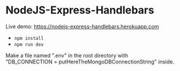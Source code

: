 # NodeJS-Express-Handlebars
Live demo: https://nodejs-express-handlebars.herokuapp.com

- `npm install`
- `npm run dev`

Make a file named ".env" in the root directory with  
"DB_CONNECTION = putHereTheMongoDBConnectionString" inside.  
